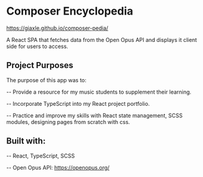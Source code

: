 # Composer Encyclopedia

https://giaxle.github.io/composer-pedia/

A React SPA that fetches data from the Open Opus API and displays it client side for users to access.

## Project Purposes

The purpose of this app was to:

-- Provide a resource for my music students to supplement their learning.

-- Incorporate TypeScript into my React project portfolio.

-- Practice and improve my skills with React state management, SCSS modules, designing pages from scratch with css.

## Built with:

-- React, TypeScript, SCSS

-- Open Opus API: https://openopus.org/
